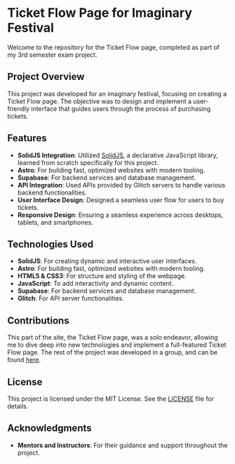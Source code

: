 # Ticket Flow Page for Imaginary Festival

Welcome to the repository for the Ticket Flow page, completed as part of my 3rd semester exam project.

## Project Overview

This project was developed for an imaginary festival, focusing on creating a Ticket Flow page. The objective was to design and implement a user-friendly interface that guides users through the process of purchasing tickets.

## Features

- **SolidJS Integration**: Utilized [SolidJS](https://solidjs.com/), a declarative JavaScript library, learned from scratch specifically for this project.
- **Astro**: For building fast, optimized websites with modern tooling.
- **Supabase**: For backend services and database management.
- **API Integration**: Used APIs provided by Glitch servers to handle various backend functionalities.
- **User Interface Design**: Designed a seamless user flow for users to buy tickets.
- **Responsive Design**: Ensuring a seamless experience across desktops, tablets, and smartphones.

## Technologies Used

- **SolidJS**: For creating dynamic and interactive user interfaces.
- **Astro**: For building fast, optimized websites with modern tooling.
- **HTML5 & CSS3**: For structure and styling of the webpage.
- **JavaScript**: To add interactivity and dynamic content.
- **Supabase**: For backend services and database management.
- **Glitch**: For API server functionalities.

## Contributions

This part of the site, the Ticket Flow page, was a solo endeavor, allowing me to dive deep into new technologies and implement a full-featured Ticket Flow page. The rest of the project was developed in a group, and can be found [here](https://github.com/marhjo/Festival-BasePage).

## License

This project is licensed under the MIT License. See the [LICENSE](LICENSE) file for details.

## Acknowledgments

- **Mentors and Instructors**: For their guidance and support throughout the project.
